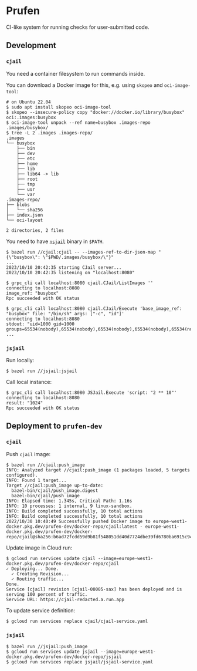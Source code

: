 # Prufen

CI-like system for running checks for user-submitted code.

## Development

### `cjail`

You need a container filesystem to run commands inside.

You can download a Docker image for this, e.g. using `skopeo` and `oci-image-tool`:

```
# on Ubuntu 22.04
$ sudo apt install skopeo oci-image-tool
$ skopeo --insecure-policy copy "docker://docker.io/library/busybox" oci:.images:busybox
$ oci-image-tool unpack --ref name=busybox .images-repo .images/busybox/
$ tree -L 2 .images .images-repo/
.images
└── busybox
    ├── bin
    ├── dev
    ├── etc
    ├── home
    ├── lib
    ├── lib64 -> lib
    ├── root
    ├── tmp
    ├── usr
    └── var
.images-repo/
├── blobs
│   └── sha256
├── index.json
└── oci-layout

2 directories, 2 files
```

You need to have [`nsjail`](https://github.com/google/nsjail) binary in `$PATH`.

```
$ bazel run //cjail:cjail -- --images-ref-to-dir-json-map "{\"busybox\": \"$PWD/.images/busybox/\"}"
...
2023/10/10 20:42:35 starting CJail server...
2023/10/10 20:42:35 listening on "localhost:8080"
```

```
$ grpc_cli call localhost:8080 cjail.CJail/ListImages ''
connecting to localhost:8080
image_ref: "busybox"
Rpc succeeded with OK status
```

```
$ grpc_cli call localhost:8080 cjail.CJail/Execute 'base_image_ref: "busybox" file: "/bin/sh" args: ["-c", "id"]'
connecting to localhost:8080
stdout: "uid=1000 gid=1000 groups=65534(nobody),65534(nobody),65534(nobody),65534(nobody),65534(nobody),65534(nobody),1000,65534(nobody)\n"
...
```

### `jsjail`

Run locally:

```
$ bazel run //jsjail:jsjail
```

Call local instance:

```
$ grpc_cli call localhost:8080 JSJail.Execute 'script: "2 ** 10"'
connecting to localhost:8080
result: "1024"
Rpc succeeded with OK status
```

## Deployment to `prufen-dev`

### `cjail`

Push `cjail` image:

```
$ bazel run //cjail:push_image
INFO: Analyzed target //cjail:push_image (1 packages loaded, 5 targets configured).
INFO: Found 1 target...
Target //cjail:push_image up-to-date:
  bazel-bin/cjail/push_image.digest
  bazel-bin/cjail/push_image
INFO: Elapsed time: 1.345s, Critical Path: 1.16s
INFO: 10 processes: 1 internal, 9 linux-sandbox.
INFO: Build completed successfully, 10 total actions
INFO: Build completed successfully, 10 total actions
2022/10/30 10:40:49 Successfully pushed Docker image to europe-west1-docker.pkg.dev/prufen-dev/docker-repo/cjail:latest - europe-west1-docker.pkg.dev/prufen-dev/docker-repo/cjail@sha256:b6ad72fcdd59d9b81f548051dd40d7724dbe39fd6780ba6915c9485465c07c63
```

Update image in Cloud run:

```
$ gcloud run services update cjail --image=europe-west1-docker.pkg.dev/prufen-dev/docker-repo/cjail
✓ Deploying... Done.
  ✓ Creating Revision...
  ✓ Routing traffic...
Done.
Service [cjail] revision [cjail-00005-sax] has been deployed and is serving 100 percent of traffic.
Service URL: https://cjail-redacted.a.run.app
```

To update service definition:

```
$ gcloud run services replace cjail/cjail-service.yaml
```

### `jsjail`

```
$ bazel run //jsjail:push_image
$ gcloud run services update jsjail --image=europe-west1-docker.pkg.dev/prufen-dev/docker-repo/jsjail
$ gcloud run services replace jsjail/jsjail-service.yaml
```
